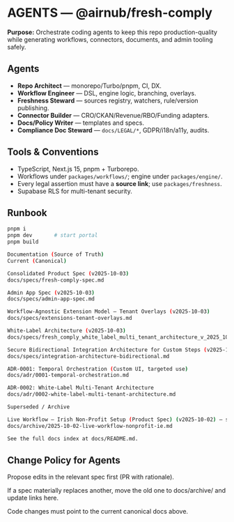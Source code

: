 # AGENTS — @airnub/fresh-comply

**Purpose:** Orchestrate coding agents to keep this repo production-quality while generating workflows, connectors, documents, and admin tooling safely.

## Agents
- **Repo Architect** — monorepo/Turbo/pnpm, CI, DX.
- **Workflow Engineer** — DSL, engine logic, branching, overlays.
- **Freshness Steward** — sources registry, watchers, rule/version publishing.
- **Connector Builder** — CRO/CKAN/Revenue/RBO/Funding adapters.
- **Docs/Policy Writer** — templates and specs.
- **Compliance Doc Steward** — `docs/LEGAL/*`, GDPR/i18n/a11y, audits.

## Tools & Conventions
- TypeScript, Next.js 15, pnpm + Turborepo.
- Workflows under `packages/workflows/`; engine under `packages/engine/`.
- Every legal assertion must have a **source link**; use `packages/freshness`.
- Supabase RLS for multi-tenant security.

## Runbook
```bash
pnpm i
pnpm dev       # start portal
pnpm build

Documentation (Source of Truth)
Current (Canonical)

Consolidated Product Spec (v2025-10-03)
docs/specs/fresh-comply-spec.md

Admin App Spec (v2025-10-03)
docs/specs/admin-app-spec.md

Workflow-Agnostic Extension Model — Tenant Overlays (v2025-10-03)
docs/specs/extensions-tenant-overlays.md

White-Label Architecture (v2025-10-03)
docs/specs/fresh_comply_white_label_multi_tenant_architecture_v_2025_10_03.md

Secure Bidirectional Integration Architecture for Custom Steps (v2025-10-03)
docs/specs/integration-architecture-bidirectional.md

ADR-0001: Temporal Orchestration (Custom UI, targeted use)
docs/adr/0001-temporal-orchestration.md

ADR-0002: White-Label Multi-Tenant Architecture
docs/adr/0002-white-label-multi-tenant-architecture.md

Superseded / Archive

Live Workflow — Irish Non-Profit Setup (Product Spec) (v2025-10-02) — superseded by Consolidated Product Spec
docs/archive/2025-10-02-live-workflow-nonprofit-ie.md

See the full docs index at docs/README.md.
```

## Change Policy for Agents

Propose edits in the relevant spec first (PR with rationale).

If a spec materially replaces another, move the old one to docs/archive/ and update links here.

Code changes must point to the current canonical docs above.
